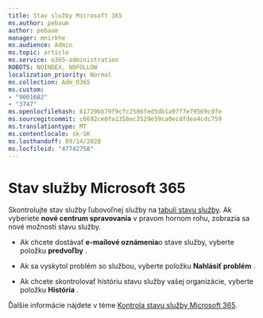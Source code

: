 ```yaml
---
title: Stav služby Microsoft 365
ms.author: pebaum
author: pebaum
manager: mnirkhe
ms.audience: Admin
ms.topic: article
ms.service: o365-administration
ROBOTS: NOINDEX, NOFOLLOW
localization_priority: Normal
ms.collection: Adm_O365
ms.custom:
- "9001682"
- "3747"
ms.openlocfilehash: 61729bb79f9cfc2586fed5db1a97f7e79569cdfe
ms.sourcegitcommit: c6692ce0fa1358ec3529e59ca0ecdfdea4cdc759
ms.translationtype: MT
ms.contentlocale: sk-SK
ms.lasthandoff: 09/14/2020
ms.locfileid: "47742758"
---
```

# <a name="microsoft-365-service-health"></a>Stav služby Microsoft 365


Skontrolujte stav služby ľubovoľnej služby na [tabuli stavu služby](https://admin.microsoft.com/Adminportal/Home?source=applauncher#/servicehealth). Ak vyberiete **nové centrum spravovania** v pravom hornom rohu, zobrazia sa nové možnosti stavu služby.

- Ak chcete dostávať **e-mailové oznámenia**o stave služby, vyberte položku **predvoľby** .

- Ak sa vyskytol problém so službou, vyberte položku **Nahlásiť problém** .

- Ak chcete skontrolovať históriu stavu služby vašej organizácie, vyberte položku **História** . 

Ďalšie informácie nájdete v téme [Kontrola stavu služby Microsoft 365](https://docs.microsoft.com/office365/enterprise/view-service-health). 